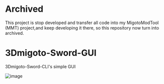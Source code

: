 # Archived
This project is stop developed and transfer all code into my MigotoModTool (MMT) project,and keep developing it there, so this repository now turn into archived.

# 3Dmigoto-Sword-GUI
3Dmigoto-Sword-CLI's simple GUI


![image](https://github.com/StarBobis/3Dmigoto-Sword-GUI/assets/151726114/b63d8ba4-c85a-4ec2-9601-b07639b5b6f9)
